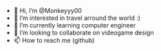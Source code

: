 - 👋 Hi, I’m @Monkeyyy00
- 👀 I’m interested in travel arround the world :)
- 🌱 I’m currently learning computer engineer
- 💞️ I’m looking to collaborate on videogame design
- 📫 How to reach me (github)

<!---
Monkeyyy00/Monkeyyy00 is a ✨ special ✨ repository because its `README.md` (this file) appears on your GitHub profile.
You can click the Preview link to take a look at your changes.
--->
